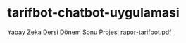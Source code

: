 # tarifbot-chatbot-uygulamasi
Yapay Zeka Dersi Dönem Sonu Projesi
[rapor-tarifbot.pdf](https://github.com/user-attachments/files/20263805/rapor-tarifbot.pdf)
